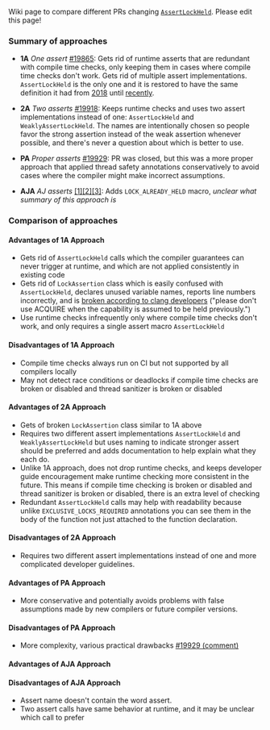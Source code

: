 Wiki page to compare different PRs changing [`AssertLockHeld`](https://github.com/bitcoin/bitcoin/blob/be3af4f31089726267ce2dbdd6c9c153bb5aeae1/src/sync.h#L79). Please edit this page!

### Summary of approaches

- **1A** *One assert* [#19865](https://github.com/bitcoin/bitcoin/pull/19865): Gets rid of runtime asserts that are redundant with compile time checks, only keeping them in cases where compile time checks don't work. Gets rid of multiple assert implementations. `AssertLockHeld` is the only one and it is restored to have the same definition it had from [2018](https://github.com/bitcoin/bitcoin/pull/13423) until [recently](https://github.com/bitcoin/bitcoin/pull/19668).

- **2A** *Two asserts* [#19918](https://github.com/bitcoin/bitcoin/pull/19918): Keeps runtime checks and uses two assert implementations instead of one: `AssertLockHeld` and `WeaklyAssertLockHeld`. The names are intentionally chosen so people favor the strong assertion instead of the weak assertion whenever possible, and there's never a question about which is better to use.

- **PA** *Proper asserts* [#19929](https://github.com/bitcoin/bitcoin/pull/19929): PR was closed, but this was a more proper approach that applied thread safety annotations conservatively to avoid cases where the compiler might make incorrect assumptions.

- **AJA** *AJ asserts* [[1]](https://github.com/bitcoin/bitcoin/pull/19918#discussion_r485102739)[[2]](https://github.com/bitcoin/bitcoin/pull/19918#discussion_r488282255)[[3]](https://github.com/bitcoin/bitcoin/pull/19918#discussion_r490472714): Adds `LOCK_ALREADY_HELD` macro, _unclear what summary of this approach is_

### Comparison of approaches

#### Advantages of 1A Approach

- Gets rid of `AssertLockHeld` calls which the compiler guarantees can never trigger at runtime, and which are not applied consistently in existing code
- Gets rid of `LockAssertion` class which is easily confused with `AssertLockHeld`, declares unused variable names, reports line numbers incorrectly, and is [broken according to clang developers](https://reviews.llvm.org/D87629#2272676) ("please don't use ACQUIRE when the capability is assumed to be held previously.")
- Use runtime checks infrequently only where compile time checks don't work, and only requires a single assert macro `AssertLockHeld` 

#### Disadvantages of 1A Approach

- Compile time checks always run on CI but not supported by all compilers locally
- May not detect race conditions or deadlocks if compile time checks are broken or disabled and thread sanitizer is broken or disabled

#### Advantages of 2A Approach

- Gets of broken `LockAssertion` class similar to 1A above
- Requires two different assert implementations `AssertLockHeld` and `WeaklyAssertLockHeld` but uses naming to indicate stronger assert should be preferred and adds documentation to help explain what they each do.
- Unlike 1A approach, does not drop runtime checks, and keeps developer guide encouragement make runtime checking more consistent in the future. This means if compile time checking is broken or disabled and thread sanitizer is broken or disabled, there is an extra level of checking
- Redundant `AssertLockHeld` calls may help with readability because unlike `EXCLUSIVE_LOCKS_REQUIRED` annotations you can see them in the body of the function not just attached to the function declaration.

#### Disadvantages of 2A Approach

- Requires two different assert implementations instead of one and more complicated developer guidelines.

#### Advantages of PA Approach

- More conservative and potentially avoids problems with false assumptions made by new compilers or future compiler versions.

#### Disadvantages of PA Approach

- More complexity, various practical drawbacks [#19929 (comment)](https://github.com/bitcoin/bitcoin/pull/19929#issuecomment-690358411)

#### Advantages of AJA Approach

#### Disadvantages of AJA Approach
- Assert name doesn't contain the word assert.
- Two assert calls have same behavior at runtime, and it may be unclear which call to prefer
